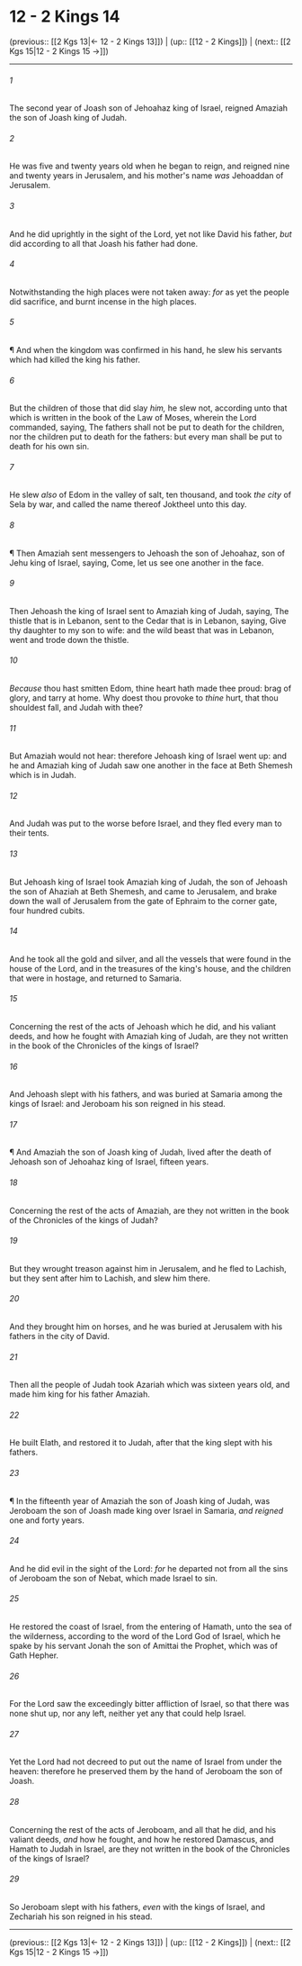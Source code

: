 # 12 - 2 Kings 14

(previous:: [[2 Kgs 13|← 12 - 2 Kings 13]]) | (up:: [[12 - 2 Kings]]) | (next:: [[2 Kgs 15|12 - 2 Kings 15 →]])

***


###### 1 
The second year of Joash son of Jehoahaz king of Israel, reigned Amaziah the son of Joash king of Judah. 

###### 2 
He was five and twenty years old when he began to reign, and reigned nine and twenty years in Jerusalem, and his mother's name _was_ Jehoaddan of Jerusalem. 

###### 3 
And he did uprightly in the sight of the Lord, yet not like David his father, _but_ did according to all that Joash his father had done. 

###### 4 
Notwithstanding the high places were not taken away: _for_ as yet the people did sacrifice, and burnt incense in the high places. 

###### 5 
¶ And when the kingdom was confirmed in his hand, he slew his servants which had killed the king his father. 

###### 6 
But the children of those that did slay _him,_ he slew not, according unto that which is written in the book of the Law of Moses, wherein the Lord commanded, saying, The fathers shall not be put to death for the children, nor the children put to death for the fathers: but every man shall be put to death for his own sin. 

###### 7 
He slew _also_ of Edom in the valley of salt, ten thousand, and took _the city_ of Sela by war, and called the name thereof Joktheel unto this day. 

###### 8 
¶ Then Amaziah sent messengers to Jehoash the son of Jehoahaz, son of Jehu king of Israel, saying, Come, let us see one another in the face. 

###### 9 
Then Jehoash the king of Israel sent to Amaziah king of Judah, saying, The thistle that is in Lebanon, sent to the Cedar that is in Lebanon, saying, Give thy daughter to my son to wife: and the wild beast that was in Lebanon, went and trode down the thistle. 

###### 10 
_Because_ thou hast smitten Edom, thine heart hath made thee proud: brag of glory, and tarry at home. Why doest thou provoke to _thine_ hurt, that thou shouldest fall, and Judah with thee? 

###### 11 
But Amaziah would not hear: therefore Jehoash king of Israel went up: and he and Amaziah king of Judah saw one another in the face at Beth Shemesh which is in Judah. 

###### 12 
And Judah was put to the worse before Israel, and they fled every man to their tents. 

###### 13 
But Jehoash king of Israel took Amaziah king of Judah, the son of Jehoash the son of Ahaziah at Beth Shemesh, and came to Jerusalem, and brake down the wall of Jerusalem from the gate of Ephraim to the corner gate, four hundred cubits. 

###### 14 
And he took all the gold and silver, and all the vessels that were found in the house of the Lord, and in the treasures of the king's house, and the children that were in hostage, and returned to Samaria. 

###### 15 
Concerning the rest of the acts of Jehoash which he did, and his valiant deeds, and how he fought with Amaziah king of Judah, are they not written in the book of the Chronicles of the kings of Israel? 

###### 16 
And Jehoash slept with his fathers, and was buried at Samaria among the kings of Israel: and Jeroboam his son reigned in his stead. 

###### 17 
¶ And Amaziah the son of Joash king of Judah, lived after the death of Jehoash son of Jehoahaz king of Israel, fifteen years. 

###### 18 
Concerning the rest of the acts of Amaziah, are they not written in the book of the Chronicles of the kings of Judah? 

###### 19 
But they wrought treason against him in Jerusalem, and he fled to Lachish, but they sent after him to Lachish, and slew him there. 

###### 20 
And they brought him on horses, and he was buried at Jerusalem with his fathers in the city of David. 

###### 21 
Then all the people of Judah took Azariah which was sixteen years old, and made him king for his father Amaziah. 

###### 22 
He built Elath, and restored it to Judah, after that the king slept with his fathers. 

###### 23 
¶ In the fifteenth year of Amaziah the son of Joash king of Judah, was Jeroboam the son of Joash made king over Israel in Samaria, _and reigned_ one and forty years. 

###### 24 
And he did evil in the sight of the Lord: _for_ he departed not from all the sins of Jeroboam the son of Nebat, which made Israel to sin. 

###### 25 
He restored the coast of Israel, from the entering of Hamath, unto the sea of the wilderness, according to the word of the Lord God of Israel, which he spake by his servant Jonah the son of Amittai the Prophet, which was of Gath Hepher. 

###### 26 
For the Lord saw the exceedingly bitter affliction of Israel, so that there was none shut up, nor any left, neither yet any that could help Israel. 

###### 27 
Yet the Lord had not decreed to put out the name of Israel from under the heaven: therefore he preserved them by the hand of Jeroboam the son of Joash. 

###### 28 
Concerning the rest of the acts of Jeroboam, and all that he did, and his valiant deeds, _and_ how he fought, and how he restored Damascus, and Hamath to Judah in Israel, are they not written in the book of the Chronicles of the kings of Israel? 

###### 29 
So Jeroboam slept with his fathers, _even_ with the kings of Israel, and Zechariah his son reigned in his stead.

***

(previous:: [[2 Kgs 13|← 12 - 2 Kings 13]]) | (up:: [[12 - 2 Kings]]) | (next:: [[2 Kgs 15|12 - 2 Kings 15 →]])
